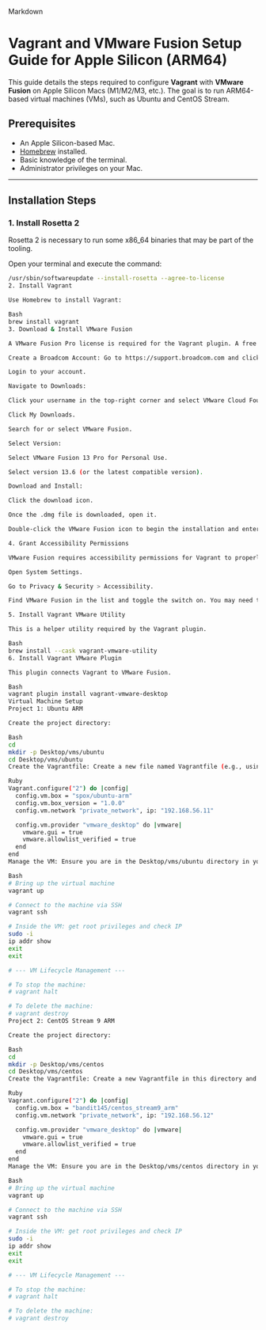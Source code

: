 Markdown
# Vagrant and VMware Fusion Setup Guide for Apple Silicon (ARM64)

This guide details the steps required to configure **Vagrant** with **VMware Fusion** on Apple Silicon Macs (M1/M2/M3, etc.). The goal is to run ARM64-based virtual machines (VMs), such as Ubuntu and CentOS Stream.

## Prerequisites

* An Apple Silicon-based Mac.
* [Homebrew](https://brew.sh/) installed.
* Basic knowledge of the terminal.
* Administrator privileges on your Mac.

---

## Installation Steps

### 1. Install Rosetta 2

Rosetta 2 is necessary to run some x86_64 binaries that may be part of the tooling.

Open your terminal and execute the command:
```bash
/usr/sbin/softwareupdate --install-rosetta --agree-to-license
2. Install Vagrant

Use Homebrew to install Vagrant:

Bash
brew install vagrant
3. Download & Install VMware Fusion

A VMware Fusion Pro license is required for the Vagrant plugin. A free Personal Use license is available.

Create a Broadcom Account: Go to https://support.broadcom.com and click "Register".

Login to your account.

Navigate to Downloads:

Click your username in the top-right corner and select VMware Cloud Foundation.

Click My Downloads.

Search for or select VMware Fusion.

Select Version:

Select VMware Fusion 13 Pro for Personal Use.

Select version 13.6 (or the latest compatible version).

Download and Install:

Click the download icon.

Once the .dmg file is downloaded, open it.

Double-click the VMware Fusion icon to begin the installation and enter your system password when prompted.

4. Grant Accessibility Permissions

VMware Fusion requires accessibility permissions for Vagrant to properly manage VMs.

Open System Settings.

Go to Privacy & Security > Accessibility.

Find VMware Fusion in the list and toggle the switch on. You may need to unlock the settings with your password first.

5. Install Vagrant VMware Utility

This is a helper utility required by the Vagrant plugin.

Bash
brew install --cask vagrant-vmware-utility
6. Install Vagrant VMware Plugin

This plugin connects Vagrant to VMware Fusion.

Bash
vagrant plugin install vagrant-vmware-desktop
Virtual Machine Setup
Project 1: Ubuntu ARM

Create the project directory:

Bash
cd
mkdir -p Desktop/vms/ubuntu
cd Desktop/vms/ubuntu
Create the Vagrantfile: Create a new file named Vagrantfile (e.g., using vim Vagrantfile or nano Vagrantfile) and paste the following content:

Ruby
Vagrant.configure("2") do |config|
  config.vm.box = "spox/ubuntu-arm"
  config.vm.box_version = "1.0.0"
  config.vm.network "private_network", ip: "192.168.56.11"

  config.vm.provider "vmware_desktop" do |vmware|
    vmware.gui = true
    vmware.allowlist_verified = true
  end
end
Manage the VM: Ensure you are in the Desktop/vms/ubuntu directory in your terminal.

Bash
# Bring up the virtual machine
vagrant up

# Connect to the machine via SSH
vagrant ssh

# Inside the VM: get root privileges and check IP
sudo -i
ip addr show
exit
exit

# --- VM Lifecycle Management ---

# To stop the machine:
# vagrant halt

# To delete the machine:
# vagrant destroy
Project 2: CentOS Stream 9 ARM

Create the project directory:

Bash
cd
mkdir -p Desktop/vms/centos
cd Desktop/vms/centos
Create the Vagrantfile: Create a new Vagrantfile in this directory and paste the following content:

Ruby
Vagrant.configure("2") do |config|
  config.vm.box = "bandit145/centos_stream9_arm"
  config.vm.network "private_network", ip: "192.168.56.12"

  config.vm.provider "vmware_desktop" do |vmware|
    vmware.gui = true
    vmware.allowlist_verified = true
  end
end
Manage the VM: Ensure you are in the Desktop/vms/centos directory in your terminal.

Bash
# Bring up the virtual machine
vagrant up

# Connect to the machine via SSH
vagrant ssh

# Inside the VM: get root privileges and check IP
sudo -i
ip addr show
exit
exit

# --- VM Lifecycle Management ---

# To stop the machine:
# vagrant halt

# To delete the machine:
# vagrant destroy
